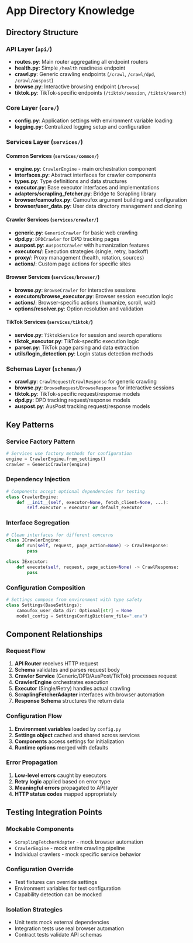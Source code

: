 # App Directory Knowledge

## Directory Structure

### API Layer (`api/`)
- **routes.py**: Main router aggregating all endpoint routers
- **health.py**: Simple `/health` readiness endpoint
- **crawl.py**: Generic crawling endpoints (`/crawl`, `/crawl/dpd`, `/crawl/auspost`)
- **browse.py**: Interactive browsing endpoint (`/browse`)
- **tiktok.py**: TikTok-specific endpoints (`/tiktok/session`, `/tiktok/search`)

### Core Layer (`core/`)
- **config.py**: Application settings with environment variable loading
- **logging.py**: Centralized logging setup and configuration

### Services Layer (`services/`)

#### Common Services (`services/common/`)
- **engine.py**: `CrawlerEngine` - main orchestration component
- **interfaces.py**: Abstract interfaces for crawler components
- **types.py**: Type definitions and data structures
- **executor.py**: Base executor interfaces and implementations
- **adapters/scrapling_fetcher.py**: Bridge to Scrapling library
- **browser/camoufox.py**: Camoufox argument building and configuration
- **browser/user_data.py**: User data directory management and cloning

#### Crawler Services (`services/crawler/`)
- **generic.py**: `GenericCrawler` for basic web crawling
- **dpd.py**: `DPDCrawler` for DPD tracking pages
- **auspost.py**: `AuspostCrawler` with humanization features
- **executors/**: Execution strategies (single, retry, backoff)
- **proxy/**: Proxy management (health, rotation, sources)
- **actions/**: Custom page actions for specific sites

#### Browser Services (`services/browser/`)
- **browse.py**: `BrowseCrawler` for interactive sessions
- **executors/browse_executor.py**: Browser session execution logic
- **actions/**: Browser-specific actions (humanize, scroll, wait)
- **options/resolver.py**: Option resolution and validation

#### TikTok Services (`services/tiktok/`)
- **service.py**: `TiktokService` for session and search operations
- **tiktok_executor.py**: TikTok-specific execution logic
- **parser.py**: TikTok page parsing and data extraction
- **utils/login_detection.py**: Login status detection methods

### Schemas Layer (`schemas/`)
- **crawl.py**: `CrawlRequest`/`CrawlResponse` for generic crawling
- **browse.py**: `BrowseRequest`/`BrowseResponse` for interactive sessions
- **tiktok.py**: TikTok-specific request/response models
- **dpd.py**: DPD tracking request/response models
- **auspost.py**: AusPost tracking request/response models

## Key Patterns

### Service Factory Pattern
```python
# Services use factory methods for configuration
engine = CrawlerEngine.from_settings()
crawler = GenericCrawler(engine)
```

### Dependency Injection
```python
# Components accept optional dependencies for testing
class CrawlerEngine:
    def __init__(self, executor=None, fetch_client=None, ...):
        self.executor = executor or default_executor
```

### Interface Segregation
```python
# Clean interfaces for different concerns
class ICrawlerEngine:
    def run(self, request, page_action=None) -> CrawlResponse:
        pass

class IExecutor:
    def execute(self, request, page_action=None) -> CrawlResponse:
        pass
```

### Configuration Composition
```python
# Settings compose from environment with type safety
class Settings(BaseSettings):
    camoufox_user_data_dir: Optional[str] = None
    model_config = SettingsConfigDict(env_file=".env")
```

## Component Relationships

### Request Flow
1. **API Router** receives HTTP request
2. **Schema** validates and parses request body
3. **Crawler Service** (Generic/DPD/AusPost/TikTok) processes request
4. **CrawlerEngine** orchestrates execution
5. **Executor** (Single/Retry) handles actual crawling
6. **ScraplingFetcherAdapter** interfaces with browser automation
7. **Response Schema** structures the return data

### Configuration Flow
1. **Environment variables** loaded by `config.py`
2. **Settings object** cached and shared across services
3. **Components** access settings for initialization
4. **Runtime options** merged with defaults

### Error Propagation
1. **Low-level errors** caught by executors
2. **Retry logic** applied based on error type
3. **Meaningful errors** propagated to API layer
4. **HTTP status codes** mapped appropriately

## Testing Integration Points

### Mockable Components
- `ScraplingFetcherAdapter` - mock browser automation
- `CrawlerEngine` - mock entire crawling pipeline
- Individual crawlers - mock specific service behavior

### Configuration Override
- Test fixtures can override settings
- Environment variables for test configuration
- Capability detection can be mocked

### Isolation Strategies
- Unit tests mock external dependencies
- Integration tests use real browser automation
- Contract tests validate API schemas